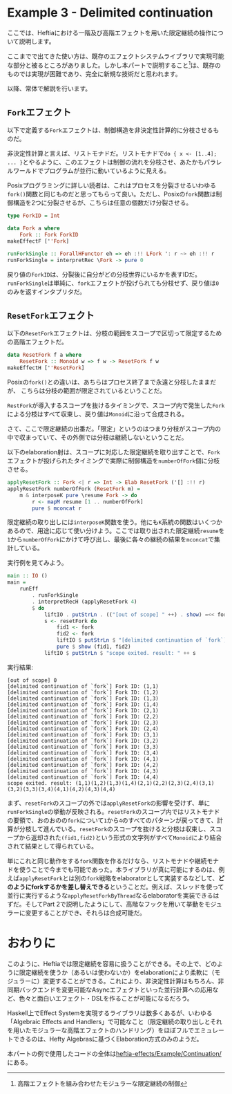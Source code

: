 # Example 3 - Delimited continuation

ここでは、Heftiaにおける一階及び高階エフェクトを用いた限定継続の操作について説明します。

ここまでで出てきた使い方は、既存のエフェクトシステムライブラリで実現可能な部分と被るところがありました。しかし本パートで説明すること[^1]は、既存のものでは実現が困難であり、完全に新規な技術だと思われます。

[^1]: 高階エフェクトを組み合わせたモジュラーな限定継続の制御

以降、常体で解説を行います。

## `Fork`エフェクト

以下で定義する`Fork`エフェクトは、制御構造を非決定性計算的に分枝させるものだ。

非決定性計算と言えば、リストモナドだ。リストモナドで`do { x <- [1..4]; ... }`とやるように、このエフェクトは制御の流れを分枝させ、あたかもパラレルワールドでプログラムが並行に動いているように見える。

Posixプログラミングに詳しい読者は、これはプロセスを分裂させるいわゆる`fork()`関数と同じものだと思ってもらって良い。ただし、Posixの`fork`関数は制御構造を2つに分裂させるが、こちらは任意の個数だけ分裂させる。

```haskell
type ForkID = Int

data Fork a where
    Fork :: Fork ForkID
makeEffectF [''Fork]

runForkSingle :: ForallHFunctor eh => eh :!! LFork ': r ~> eh :!! r
runForkSingle = interpretRec \Fork -> pure 0
```

戻り値の`ForkID`は、分裂後に自分がどの分枝世界にいるかを表すIDだ。`runForkSingle`は単純に、`fork`エフェクトが投げられても分枝せず、戻り値は`0`のみを返すインタプリタだ。

## `ResetFork`エフェクト

以下の`ResetFork`エフェクトは、分枝の範囲をスコープで区切って限定するための高階エフェクトだ。

```haskell
data ResetFork f a where
    ResetFork :: Monoid w => f w -> ResetFork f w
makeEffectH [''ResetFork]
```

Posixの`fork()`との違いは、あちらはプロセス終了まで永遠と分枝したままだが、
こちらは分枝の範囲が限定されているということだ。

`RestFork`が導入するスコープを抜けるタイミングで、スコープ内で発生した`Fork`による分枝はすべて収束し、戻り値は`Monoid`に沿って合成される。

さて、ここで限定継続の出番だ。「限定」というのはつまり分枝がスコープ内の中で収まっていて、その外側では分枝は継続しないということだ。

以下のelaboration射は、スコープに対応した限定継続を取り出すことで、`Fork`エフェクトが投げられたタイミングで実際に制御構造を`numberOfFork`個に分枝させる。

```haskell
applyResetFork :: Fork <| r => Int -> Elab ResetFork ('[] :!! r)
applyResetFork numberOfFork (ResetFork m) =
    m & interposeK pure \resume Fork -> do
        r <- mapM resume [1 .. numberOfFork]
        pure $ mconcat r
```

限定継続の取り出しには`interposeK`関数を使う。他にも`K`系統の関数はいくつかあるので、用途に応じて使い分けよう。ここでは取り出された限定継続`resume`を`1`から`numberOfFork`にかけて呼び出し、最後に各々の継続の結果を`mconcat`で集計している。

実行例を見てみよう。

```haskell
main :: IO ()
main =
    runEff
        . runForkSingle
        . interpretRecH (applyResetFork 4)
        $ do
            liftIO . putStrLn . (("[out of scope] " ++) . show) =<< fork
            s <- resetFork do
                fid1 <- fork
                fid2 <- fork
                liftIO $ putStrLn $ "[delimited continuation of `fork`] Fork ID: " ++ show (fid1, fid2)
                pure $ show (fid1, fid2)
            liftIO $ putStrLn $ "scope exited. result: " ++ s
```

実行結果:
```console
[out of scope] 0
[delimited continuation of `fork`] Fork ID: (1,1)
[delimited continuation of `fork`] Fork ID: (1,2)
[delimited continuation of `fork`] Fork ID: (1,3)
[delimited continuation of `fork`] Fork ID: (1,4)
[delimited continuation of `fork`] Fork ID: (2,1)
[delimited continuation of `fork`] Fork ID: (2,2)
[delimited continuation of `fork`] Fork ID: (2,3)
[delimited continuation of `fork`] Fork ID: (2,4)
[delimited continuation of `fork`] Fork ID: (3,1)
[delimited continuation of `fork`] Fork ID: (3,2)
[delimited continuation of `fork`] Fork ID: (3,3)
[delimited continuation of `fork`] Fork ID: (3,4)
[delimited continuation of `fork`] Fork ID: (4,1)
[delimited continuation of `fork`] Fork ID: (4,2)
[delimited continuation of `fork`] Fork ID: (4,3)
[delimited continuation of `fork`] Fork ID: (4,4)
scope exited. result: (1,1)(1,2)(1,3)(1,4)(2,1)(2,2)(2,3)(2,4)(3,1)(3,2)(3,3)(3,4)(4,1)(4,2)(4,3)(4,4)
```

まず、`resetFork`のスコープの外では`applyResetFork`の影響を受けず、単に`runForkSingle`の挙動が反映される。`resetFork`のスコープ内ではリストモナドの要領で、おのおのの`fork`について`1`から`4`のすべてのパターンが戻ってきて、計算が分枝して進んでいる。`resetFork`のスコープを抜けると分枝は収束し、スコープから返却された`(fid1,fid2)`という形式の文字列がすべて`Monoid`により結合されて結果として得られている。

単にこれと同じ動作をする`fork`関数を作るだけなら、リストモナドや継続モナドを使うことで今までも可能であった。本ライブラリが真に可能にするのは、例えば`applyResetFork`とは別の`fork`戦略をelaboratorとして実装するなどして、**どのようにforkするかを差し替えできる**ということだ。例えば、スレッドを使って並行に実行するような`applyResetForkByThread`なるelaboratorを実装できるはずだ。そしてPart 2で説明したようにして、高階なフックを用いて挙動をモジュラーに変更することができ、それらは合成可能だ。

# おわりに

このように、Heftiaでは限定継続を容易に扱うことができる。その上で、どのように限定継続を使うか（あるいは使わないか）をelaborationにより柔軟に（モジュラーに）変更することができる。これにより、非決定性計算はもちろん、非同期バックエンドを変更可能なAsyncエフェクトといった並行計算への応用など、色々と面白いエフェクト・DSLを作ることが可能になるだろう。

Haskell上でEffect Systemを実現するライブラリは数多くあるが、いわゆる「Algebraic Effects and Handlers」で可能なこと（限定継続の取り出しとそれを用いたモジュラーな高階エフェクトのハンドリング）をほぼフルでエミュレートできるのは、Hefty Algebrasに基づくElaboration方式のみのようだ。

本パートの例で使用したコードの全体は[heftia-effects/Example/Continuation/](https://github.com/sayo-hs/heftia/blob/v0.3.0/heftia-effects/Example/Continuation/Main.hs)にある。

